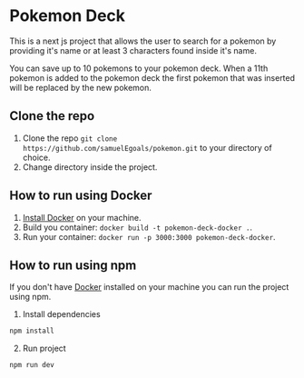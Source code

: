 # Pokemon Deck

This is a next js project that allows the user to search for a pokemon by providing it's name or at least 3 characters found inside it's name.

You can save up to 10 pokemons to your pokemon deck. When a 11th pokemon is added to the pokemon deck the first pokemon that was inserted will be replaced by the new pokemon.

## Clone the repo

1. Clone the repo `git clone https://github.com/samuelEgoals/pokemon.git` to your directory of choice.
2. Change directory inside the project.

## How to run using Docker

1. [Install Docker](https://docs.docker.com/get-docker/) on your machine.
2. Build you container: `docker build -t pokemon-deck-docker .`.
3. Run your container: `docker run -p 3000:3000 pokemon-deck-docker`.

## How to run using npm 

If you don't have [Docker](https://docs.docker.com/get-docker/) installed on your machine you can
run the project using npm.

1. Install dependencies
```bash
npm install
```

2. Run project
```bash
npm run dev
```
